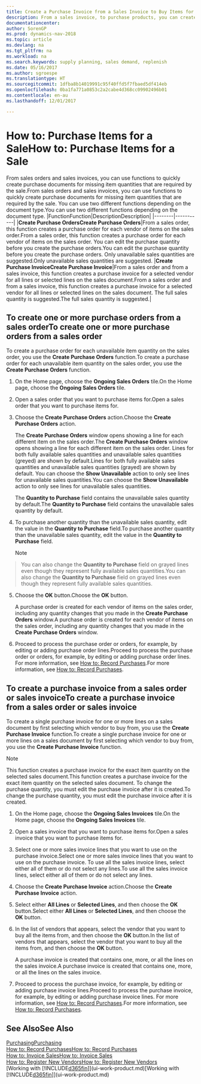 ```yaml
---
title: Create a Purchase Invoice from a Sales Invoice to Buy Items for a Sale
description: From a sales invoice, to purchase products, you can create a purchase invoice for a vendor or supplier.
documentationcenter: 
author: SorenGP
ms.prod: dynamics-nav-2018
ms.topic: article
ms.devlang: na
ms.tgt_pltfrm: na
ms.workload: na
ms.search.keywords: supply planning, sales demand, replenish
ms.date: 05/16/2017
ms.author: sgroespe
ms.translationtype: HT
ms.sourcegitcommit: 1dfba8b14019991c95f40ffd5f7fbaed5df414eb
ms.openlocfilehash: 0ba1fa771a0853c2a2cabe4d368cc09902496b01
ms.contentlocale: en-au
ms.lasthandoff: 12/01/2017

---
```

# <a name="how-to-purchase-items-for-a-sale"></a><span data-ttu-id="16cac-103">How to: Purchase Items for a Sale</span><span class="sxs-lookup"><span data-stu-id="16cac-103">How to: Purchase Items for a Sale</span></span>
<span data-ttu-id="16cac-104">From sales orders and sales invoices, you can use functions to quickly create purchase documents for missing item quantities that are required by the sale.</span><span class="sxs-lookup"><span data-stu-id="16cac-104">From sales orders and sales invoices, you can use functions to quickly create purchase documents for missing item quantities that are required by the sale.</span></span> <span data-ttu-id="16cac-105">You can use two different functions depending on the document type.</span><span class="sxs-lookup"><span data-stu-id="16cac-105">You can use two different functions depending on the document type.</span></span>
|<span data-ttu-id="16cac-106">Function</span><span class="sxs-lookup"><span data-stu-id="16cac-106">Function</span></span>|<span data-ttu-id="16cac-107">Description</span><span class="sxs-lookup"><span data-stu-id="16cac-107">Description</span></span>|
|--------|-----------|
|<span data-ttu-id="16cac-108">**Create Purchase Orders**</span><span class="sxs-lookup"><span data-stu-id="16cac-108">**Create Purchase Orders**</span></span>|<span data-ttu-id="16cac-109">From a sales order, this function creates a purchase order for each vendor of items on the sales order.</span><span class="sxs-lookup"><span data-stu-id="16cac-109">From a sales order, this function creates a purchase order for each vendor of items on the sales order.</span></span> <span data-ttu-id="16cac-110">You can edit the purchase quantity before you create the purchase orders.</span><span class="sxs-lookup"><span data-stu-id="16cac-110">You can edit the purchase quantity before you create the purchase orders.</span></span> <span data-ttu-id="16cac-111">Only unavailable sales quantities are suggested.</span><span class="sxs-lookup"><span data-stu-id="16cac-111">Only unavailable sales quantities are suggested.</span></span>
|<span data-ttu-id="16cac-112">**Create Purchase Invoice**</span><span class="sxs-lookup"><span data-stu-id="16cac-112">**Create Purchase Invoice**</span></span>|<span data-ttu-id="16cac-113">From a sales order and from a sales invoice, this function creates a purchase invoice for a selected vendor for all lines or selected lines on the sales document.</span><span class="sxs-lookup"><span data-stu-id="16cac-113">From a sales order and from a sales invoice, this function creates a purchase invoice for a selected vendor for all lines or selected lines on the sales document.</span></span> <span data-ttu-id="16cac-114">The full sales quantity is suggested.</span><span class="sxs-lookup"><span data-stu-id="16cac-114">The full sales quantity is suggested.</span></span>|

## <a name="to-create-one-or-more-purchase-orders-from-a-sales-order"></a><span data-ttu-id="16cac-115">To create one or more purchase orders from a sales order</span><span class="sxs-lookup"><span data-stu-id="16cac-115">To create one or more purchase orders from a sales order</span></span>
<span data-ttu-id="16cac-116">To create a purchase order for each unavailable item quantity on the sales order, you use the **Create Purchase Orders** function.</span><span class="sxs-lookup"><span data-stu-id="16cac-116">To create a purchase order for each unavailable item quantity on the sales order, you use the **Create Purchase Orders** function.</span></span>

1. <span data-ttu-id="16cac-117">On the Home page, choose the **Ongoing Sales Orders** tile.</span><span class="sxs-lookup"><span data-stu-id="16cac-117">On the Home page, choose the **Ongoing Sales Orders** tile.</span></span>
2. <span data-ttu-id="16cac-118">Open a sales order that you want to purchase items for.</span><span class="sxs-lookup"><span data-stu-id="16cac-118">Open a sales order that you want to purchase items for.</span></span>
3. <span data-ttu-id="16cac-119">Choose the **Create Purchase Orders** action.</span><span class="sxs-lookup"><span data-stu-id="16cac-119">Choose the **Create Purchase Orders** action.</span></span>

    <span data-ttu-id="16cac-120">The **Create Purchase Orders** window opens showing a line for each different item on the sales order.</span><span class="sxs-lookup"><span data-stu-id="16cac-120">The **Create Purchase Orders** window opens showing a line for each different item on the sales order.</span></span> <span data-ttu-id="16cac-121">Lines for both fully available sales quantities and unavailable sales quantities (greyed) are shown by default.</span><span class="sxs-lookup"><span data-stu-id="16cac-121">Lines for both fully available sales quantities and unavailable sales quantities (grayed) are shown by default.</span></span> <span data-ttu-id="16cac-122">You can choose the **Show Unavailable** action to only see lines for unavailable sales quantities.</span><span class="sxs-lookup"><span data-stu-id="16cac-122">You can choose the **Show Unavailable** action to only see lines for unavailable sales quantities.</span></span>

    <span data-ttu-id="16cac-123">The **Quantity to Purchase** field contains the unavailable sales quantity by default.</span><span class="sxs-lookup"><span data-stu-id="16cac-123">The **Quantity to Purchase** field contains the unavailable sales quantity by default.</span></span>
4. <span data-ttu-id="16cac-124">To purchase another quantity than the unavailable sales quantity, edit the value in the **Quantity to Purchase** field.</span><span class="sxs-lookup"><span data-stu-id="16cac-124">To purchase another quantity than the unavailable sales quantity, edit the value in the **Quantity to Purchase** field.</span></span>

    > [!NOTE]  
>   <span data-ttu-id="16cac-125">You can also change the **Quantity to Purchase** field on grayed lines even though they represent fully available sales quantities.</span><span class="sxs-lookup"><span data-stu-id="16cac-125">You can also change the **Quantity to Purchase** field on grayed lines even though they represent fully available sales quantities.</span></span>
5. <span data-ttu-id="16cac-126">Choose the **OK** button.</span><span class="sxs-lookup"><span data-stu-id="16cac-126">Choose the **OK** button.</span></span>

    <span data-ttu-id="16cac-127">A purchase order is created for each vendor of items on the sales order, including any quantity changes that you made in the **Create Purchase Orders** window.</span><span class="sxs-lookup"><span data-stu-id="16cac-127">A purchase order is created for each vendor of items on the sales order, including any quantity changes that you made in the **Create Purchase Orders** window.</span></span>
7. <span data-ttu-id="16cac-128">Proceed to process the purchase order or orders, for example, by editing or adding purchase order lines.</span><span class="sxs-lookup"><span data-stu-id="16cac-128">Proceed to process the purchase order or orders, for example, by editing or adding purchase order lines.</span></span> <span data-ttu-id="16cac-129">For more information, see [How to: Record Purchases](purchasing-how-record-purchases.md).</span><span class="sxs-lookup"><span data-stu-id="16cac-129">For more information, see [How to: Record Purchases](purchasing-how-record-purchases.md).</span></span>


## <a name="to-create-a-purchase-invoice-from-a-sales-order-or-sales-invoice"></a><span data-ttu-id="16cac-130">To create a purchase invoice from a sales order or sales invoice</span><span class="sxs-lookup"><span data-stu-id="16cac-130">To create a purchase invoice from a sales order or sales invoice</span></span>
<span data-ttu-id="16cac-131">To create a single purchase invoice for one or more lines on a sales document by first selecting which vendor to buy from, you use the **Create Purchase Invoice** function.</span><span class="sxs-lookup"><span data-stu-id="16cac-131">To create a single purchase invoice for one or more lines on a sales document by first selecting which vendor to buy from, you use the **Create Purchase Invoice** function.</span></span>

> [!NOTE]  
>   <span data-ttu-id="16cac-132">This function creates a purchase invoice for the exact item quantity on the selected sales document.</span><span class="sxs-lookup"><span data-stu-id="16cac-132">This function creates a purchase invoice for the exact item quantity on the selected sales document.</span></span> <span data-ttu-id="16cac-133">To change the purchase quantity, you must edit the purchase invoice after it is created.</span><span class="sxs-lookup"><span data-stu-id="16cac-133">To change the purchase quantity, you must edit the purchase invoice after it is created.</span></span>  

1. <span data-ttu-id="16cac-134">On the Home page, choose the **Ongoing Sales Invoices** tile.</span><span class="sxs-lookup"><span data-stu-id="16cac-134">On the Home page, choose the **Ongoing Sales Invoices** tile.</span></span>
2. <span data-ttu-id="16cac-135">Open a sales invoice that you want to purchase items for.</span><span class="sxs-lookup"><span data-stu-id="16cac-135">Open a sales invoice that you want to purchase items for.</span></span>
3. <span data-ttu-id="16cac-136">Select one or more sales invoice lines that you want to use on the purchase invoice.</span><span class="sxs-lookup"><span data-stu-id="16cac-136">Select one or more sales invoice lines that you want to use on the purchase invoice.</span></span> <span data-ttu-id="16cac-137">To use all the sales invoice lines, select either all of them or do not select any lines.</span><span class="sxs-lookup"><span data-stu-id="16cac-137">To use all the sales invoice lines, select either all of them or do not select any lines.</span></span>
4. <span data-ttu-id="16cac-138">Choose the **Create Purchase Invoice** action.</span><span class="sxs-lookup"><span data-stu-id="16cac-138">Choose the **Create Purchase Invoice** action.</span></span>
5. <span data-ttu-id="16cac-139">Select either **All Lines** or **Selected Lines**, and then choose the **OK** button.</span><span class="sxs-lookup"><span data-stu-id="16cac-139">Select either **All Lines** or **Selected Lines**, and then choose the **OK** button.</span></span>  
6. <span data-ttu-id="16cac-140">In the list of vendors that appears, select the vendor that you want to buy all the items from, and then choose the **OK** button.</span><span class="sxs-lookup"><span data-stu-id="16cac-140">In the list of vendors that appears, select the vendor that you want to buy all the items from, and then choose the **OK** button.</span></span>

    <span data-ttu-id="16cac-141">A purchase invoice is created that contains one, more, or all the lines on the sales invoice.</span><span class="sxs-lookup"><span data-stu-id="16cac-141">A purchase invoice is created that contains one, more, or all the lines on the sales invoice.</span></span>
7. <span data-ttu-id="16cac-142">Proceed to process the purchase invoice, for example, by editing or adding purchase invoice lines.</span><span class="sxs-lookup"><span data-stu-id="16cac-142">Proceed to process the purchase invoice, for example, by editing or adding purchase invoice lines.</span></span> <span data-ttu-id="16cac-143">For more information, see [How to: Record Purchases](purchasing-how-record-purchases.md).</span><span class="sxs-lookup"><span data-stu-id="16cac-143">For more information, see [How to: Record Purchases](purchasing-how-record-purchases.md).</span></span>

## <a name="see-also"></a><span data-ttu-id="16cac-144">See Also</span><span class="sxs-lookup"><span data-stu-id="16cac-144">See Also</span></span>
[<span data-ttu-id="16cac-145">Purchasing</span><span class="sxs-lookup"><span data-stu-id="16cac-145">Purchasing</span></span>](purchasing-manage-purchasing.md)  
[<span data-ttu-id="16cac-146">How to: Record Purchases</span><span class="sxs-lookup"><span data-stu-id="16cac-146">How to: Record Purchases</span></span>](purchasing-how-record-purchases.md)  
[<span data-ttu-id="16cac-147">How to: Invoice Sales</span><span class="sxs-lookup"><span data-stu-id="16cac-147">How to: Invoice Sales</span></span>](sales-how-invoice-sales.md)  
[<span data-ttu-id="16cac-148">How to: Register New Vendors</span><span class="sxs-lookup"><span data-stu-id="16cac-148">How to: Register New Vendors</span></span>](purchasing-how-register-new-vendors.md)  
<span data-ttu-id="16cac-149">[Working with [!INCLUDE[d365fin](includes/d365fin_md.md)]](ui-work-product.md)</span><span class="sxs-lookup"><span data-stu-id="16cac-149">[Working with [!INCLUDE[d365fin](includes/d365fin_md.md)]](ui-work-product.md)</span></span>

